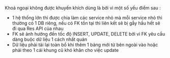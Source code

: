 Khoá ngoại không được khuyến khích dùng là bởi vì một số yếu điểm sau :
- 1 hệ thống lớn thì được chia làm các service nhỏ mà mỗi service nhỏ thì thường có 1 DB riêng, nếu có FK tồn tại thì liên kết sẽ bị gẫy hầu hết sẽ đi qua Res API của nhau 
- FK sẽ ảnh hưởng đến tốc độ INSERT, UPDATE, DELETE bởi vì FK yêu cầu dàng buộc dữ liệu 1 cách nhất quán 
- Dữ liệu phải tải lại toàn bồ khi thêm 1 bảng mới từ bên ngoài vào hoặc phải theo 1 cái khung cũ khó khăn cho việc update
